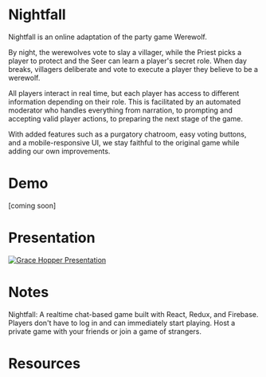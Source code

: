 # Nightfall

Nightfall is an online adaptation of the party game Werewolf.

By night, the werewolves vote to slay a villager, while the Priest picks a player to protect and the Seer can learn a player's secret role. When day breaks, villagers deliberate and vote to execute a player they believe to be a werewolf.

All players interact in real time, but each player has access to different information depending on their role. This is facilitated by an automated moderator who handles everything from narration, to prompting and accepting valid player actions, to preparing the next stage of the game.

With added features such as a purgatory chatroom, easy voting buttons, and a mobile-responsive UI, we stay faithful to the original game while adding our own improvements.

# Demo

[coming soon]

# Presentation

[![Grace Hopper Presentation](https://i.ytimg.com/vi/0HpvJyPeAM0/hqdefault.jpg)](https://youtu.be/0HpvJyPeAM0)

# Notes

Nightfall: A realtime chat-based game built with React, Redux, and Firebase. Players don't have to log in and can immediately start playing. Host a private game with your friends or join a game of strangers.

# Resources
